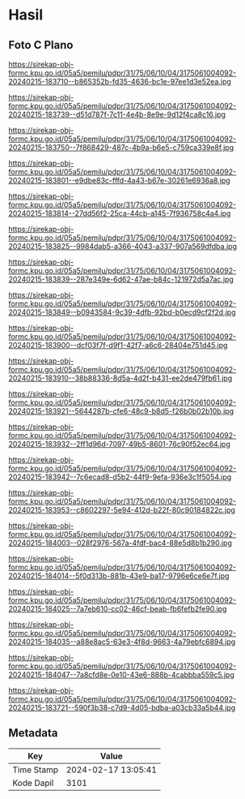 # Hasil

## Foto C Plano

https://sirekap-obj-formc.kpu.go.id/05a5/pemilu/pdpr/31/75/06/10/04/3175061004092-20240215-183710--b865352b-fd35-4636-bc1e-97ee1d3e52ea.jpg

https://sirekap-obj-formc.kpu.go.id/05a5/pemilu/pdpr/31/75/06/10/04/3175061004092-20240215-183739--d51d787f-7c11-4e4b-8e9e-9d12f4ca8c16.jpg

https://sirekap-obj-formc.kpu.go.id/05a5/pemilu/pdpr/31/75/06/10/04/3175061004092-20240215-183750--7f868429-487c-4b9a-b6e5-c759ca339e8f.jpg

https://sirekap-obj-formc.kpu.go.id/05a5/pemilu/pdpr/31/75/06/10/04/3175061004092-20240215-183801--e9dbe83c-fffd-4a43-b67e-30261e6936a8.jpg

https://sirekap-obj-formc.kpu.go.id/05a5/pemilu/pdpr/31/75/06/10/04/3175061004092-20240215-183814--27dd56f2-25ca-44cb-a145-7f936758c4a4.jpg

https://sirekap-obj-formc.kpu.go.id/05a5/pemilu/pdpr/31/75/06/10/04/3175061004092-20240215-183825--9984dab5-a366-4043-a337-907a569dfdba.jpg

https://sirekap-obj-formc.kpu.go.id/05a5/pemilu/pdpr/31/75/06/10/04/3175061004092-20240215-183839--287e349e-6d62-47ae-b84c-121972d5a7ac.jpg

https://sirekap-obj-formc.kpu.go.id/05a5/pemilu/pdpr/31/75/06/10/04/3175061004092-20240215-183849--b0943584-9c39-4dfb-92bd-b0ecd9cf2f2d.jpg

https://sirekap-obj-formc.kpu.go.id/05a5/pemilu/pdpr/31/75/06/10/04/3175061004092-20240215-183900--dcf03f7f-d9f1-42f7-a6c6-28404e751d45.jpg

https://sirekap-obj-formc.kpu.go.id/05a5/pemilu/pdpr/31/75/06/10/04/3175061004092-20240215-183910--38b88336-8d5a-4d2f-b431-ee2de479fb61.jpg

https://sirekap-obj-formc.kpu.go.id/05a5/pemilu/pdpr/31/75/06/10/04/3175061004092-20240215-183921--5644287b-cfe6-48c9-b8d5-f26b0b02b10b.jpg

https://sirekap-obj-formc.kpu.go.id/05a5/pemilu/pdpr/31/75/06/10/04/3175061004092-20240215-183932--2ff1d96d-7097-49b5-8601-76c90f52ec64.jpg

https://sirekap-obj-formc.kpu.go.id/05a5/pemilu/pdpr/31/75/06/10/04/3175061004092-20240215-183942--7c6ecad8-d5b2-44f9-9efa-936e3c1f5054.jpg

https://sirekap-obj-formc.kpu.go.id/05a5/pemilu/pdpr/31/75/06/10/04/3175061004092-20240215-183953--c8602297-5e94-412d-b22f-80c90184822c.jpg

https://sirekap-obj-formc.kpu.go.id/05a5/pemilu/pdpr/31/75/06/10/04/3175061004092-20240215-184003--028f2976-567a-4fdf-bac4-88e5d8b1b290.jpg

https://sirekap-obj-formc.kpu.go.id/05a5/pemilu/pdpr/31/75/06/10/04/3175061004092-20240215-184014--5f0d313b-881b-43e9-ba17-9796e6ce6e7f.jpg

https://sirekap-obj-formc.kpu.go.id/05a5/pemilu/pdpr/31/75/06/10/04/3175061004092-20240215-184025--7a7eb610-cc02-46cf-beab-fb6fefb2fe90.jpg

https://sirekap-obj-formc.kpu.go.id/05a5/pemilu/pdpr/31/75/06/10/04/3175061004092-20240215-184035--a88e8ac5-63e3-4f8d-9663-4a79ebfc6894.jpg

https://sirekap-obj-formc.kpu.go.id/05a5/pemilu/pdpr/31/75/06/10/04/3175061004092-20240215-184047--7a8cfd8e-0e10-43e6-888b-4cabbba559c5.jpg

https://sirekap-obj-formc.kpu.go.id/05a5/pemilu/pdpr/31/75/06/10/04/3175061004092-20240215-183721--590f3b38-c7d9-4d05-bdba-a03cb33a5b44.jpg


## Metadata

| Key        | Value               |
| ---------- | ------------------- |
| Time Stamp | 2024-02-17 13:05:41 |
| Kode Dapil | 3101                |



